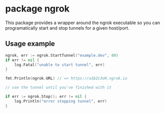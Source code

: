 # package ngrok

This package provides a wrapper around the ngrok executable so you
can programatically start and stop tunnels for a given host/port.

## Usage example

```go
ngrok, err := ngrok.StartTunnel("example.dev", 80)
if err != nil {
	log.Fatal("unable to start tunnel", err)
}

fmt.Println(ngrok.URL) // => https://a1b2c3d4.ngrok.io

// use the tunnel until you've finished with it

if err := ngrok.Stop(); err != nil {
	log.Println("error stopping tunnel", err)
}
```
